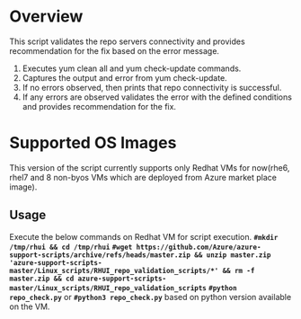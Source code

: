 # Overview
This script validates the repo servers connectivity and provides recommendation for the fix based on the error message.

1. Executes yum clean all and yum check-update commands.
2. Captures the output and error from yum check-update.
3. If no errors observed, then prints that repo connectivity is successful.
4. If any errors are observed validates the error with the defined conditions and provides recommendation for the fix.

# Supported OS Images

This version of the script currently supports only Redhat VMs for now(rhe6, rhel7 and 8 non-byos VMs which are deployed from Azure market place image). 
## Usage
Execute the below commands on Redhat VM for script execution.
    **`#mkdir /tmp/rhui && cd /tmp/rhui`**
    **`#wget https://github.com/Azure/azure-support-scripts/archive/refs/heads/master.zip && unzip master.zip 'azure-support-scripts-master/Linux_scripts/RHUI_repo_validation_scripts/*' && rm -f master.zip && cd azure-support-scripts-master/Linux_scripts/RHUI_repo_validation_scripts`**
    **`#python repo_check.py`** or **`#python3 repo_check.py`** based on python version available on the VM.
